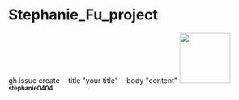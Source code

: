 # Stephanie_Fu_project
gh issue create --title "your title" --body "content"
<a href="https://github.com/stephanie0404">
<img src="https://github.com/stephanie0404.png" width="100px;" alt=""/>
<br /><sub><b>stephanie0404</b></sub>
</a>